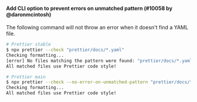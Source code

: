 #### Add CLI option to prevent errors on unmatched pattern (#10058 by @daronmcintosh)

The following command will not throw an error when it doesn't find a YAML file.

```sh
# Prettier stable
$ npx prettier --check "prettier/docs/*.yaml"
Checking formatting...
[error] No files matching the pattern were found: "prettier/docs/*.yaml".
All matched files use Prettier code style!

# Prettier main
$ npx prettier --check --no-error-on-unmatched-pattern "prettier/docs/*.yaml"
Checking formatting...
All matched files use Prettier code style!
```
